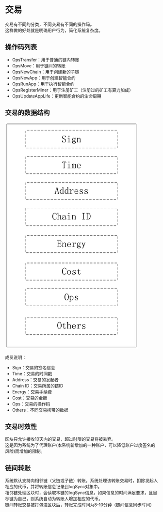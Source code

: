 # 交易

交易有不同的分类，不同交易有不同的操作码。  
这样做的好处就是明确用户行为，简化系统复杂度。  

## 操作码列表

* OpsTransfer：用于普通的链内转账
* OpsMove：用于链间的转账
* OpsNewChain：用于创建新的子链
* OpsNewApp：用于创建智能合约
* OpsRunApp：用于执行智能合约
* OpsRegisterMiner：用于注册矿工（注册过的矿工有算力加成）
* OpsUpdateAppLife：更新智能合约的生命周期

## 交易的数据结构

![交易](transaction.png)

成员说明：

* Sign：交易的签名信息
* Time：交易的时间戳
* Address：交易的发起者
* Chain ID：交易所属的链ID
* Energy：交易手续费
* Cost：交易的金额
* Ops：交易的操作码
* Others：不同交易携带的数据

## 交易时效性

区块只允许接收10天内的交易，超过时限的交易将被丢弃。  
这是因为系统为了代理账户(本系统新增加的一种账户，可以降低账户过度签名的风险)而增加的限制。

## 链间转账

系统默认支持向相邻链（父链或子链）转账，系统处理该转账交易时，扣除发起人相应的代币，并将转账信息记录到logSync对象中。  
相邻链处理区块时，会读取本链的logSync信息，如果信息的时间满足要求，且目标链为自己，则系统自动为转账人增加相应的代币。  
链间转账交易被打包进区块后，转账完成时间为8-10分钟（链间信息同步时间）  
